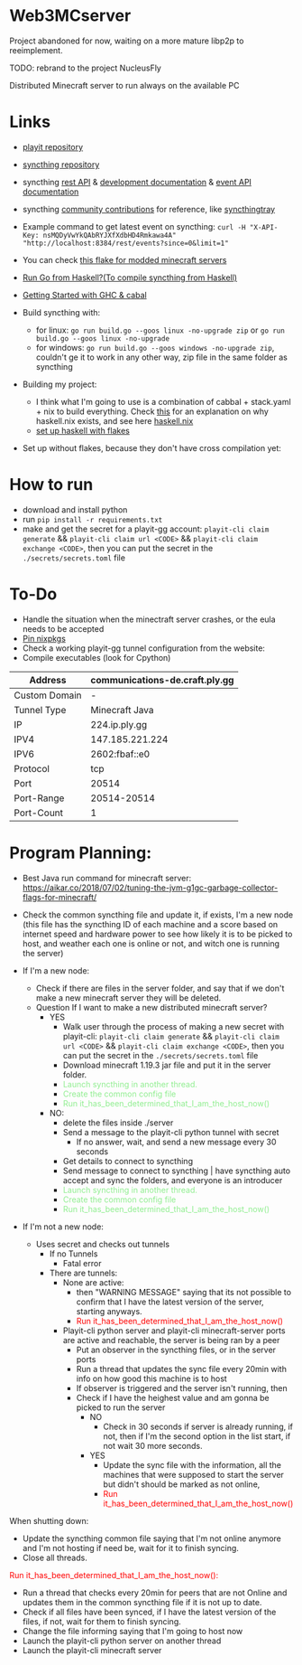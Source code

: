   # Web3MCserver
Project abandoned for now, waiting on a more mature libp2p to reeimplement. 

TODO: rebrand to the project NucleusFly

Distributed Minecraft server to run always on the available PC

# Links

- [playit repository](https://github.com/playit-cloud/playit-agent)  
- [syncthing repository](https://github.com/syncthing/syncthing)
- syncthing [rest API](https://docs.syncthing.net/dev/rest.html) & [development documentation](https://docs.syncthing.net/v1.19.1/dev/intro.html) & [event API documentation](https://docs.syncthing.net/v1.19.1/dev/events.html)
- syncthing [community contributions](https://docs.syncthing.net/v1.19.1/users/contrib.html#contributions) for reference, like [syncthingtray](https://github.com/Martchus/syncthingtray)
- Example command to get latest event on syncthing: `curl -H "X-API-Key: nsMQDyVwYkQAbRYJXfXdbHD4Rmkawa4A" "http://localhost:8384/rest/events?since=0&limit=1"`
- You can check [this flake for modded minecraft servers](https://github.com/mkaito/nixos-modded-minecraft-servers)
- [Run Go from Haskell?(To compile syncthing from Haskell)](https://sakshamsharma.com/2018/02/haskell-golang-ffi/)
- [Getting Started with GHC & cabal](https://github.com/composewell/haskell-dev/blob/master/getting-started.rst#using-dependencies)
- Build syncthing with:
  - for linux: `go run build.go --goos linux -no-upgrade zip` or `go run build.go --goos linux -no-upgrade`
  - for windows: `go run build.go --goos windows -no-upgrade zip`, couldn't ge it to work in any other way, zip file in the same folder as syncthing
- Building my project:
  - I think what I'm going to use is a combination of cabbal + stack.yaml + nix to build everything. Check [this](https://www.reddit.com/r/haskell/comments/yu40pa/comment/iwa66q3/?utm_source=share&utm_medium=web2x&context=3) for an explanation on why haskell.nix exists, and see here [haskell.nix](https://github.com/input-output-hk/haskell.nix)
  - [set up haskell with flakes](https://input-output-hk.github.io/haskell.nix/tutorials/getting-started-flakes.html)

- Set up without flakes, because they don't have cross compilation yet:

# How to run

- download and install python
- run `pip install -r requirements.txt`
- make and get the secret for a playit-gg account: `playit-cli claim generate` && `playit-cli claim url <CODE>` && `playit-cli claim exchange <CODE>`, then you can put the secret in the `./secrets/secrets.toml` file

# To-Do

- Handle the situation when the minectraft server crashes, or the eula needs to be accepted
- [Pin nixpkgs](https://nix.dev/tutorials/towards-reproducibility-pinning-nixpkgs#pinning-nixpkgs)
- Check a working playit-gg tunnel configuration from the website:
- Compile executables (look for Cpython)

| Address              | communications-de.craft.ply.gg  |
| -------------------- | ------------------------------- |
| Custom Domain        | -                               |
| Tunnel Type          | Minecraft Java                  |
| IP                   | 224.ip.ply.gg                   |
| IPV4                 | 147.185.221.224                 |
| IPV6                 | 2602:fbaf::e0                   |
| Protocol             | tcp                             |
| Port                 | 20514                           |
| Port-Range           | 20514-20514                     |
| Port-Count           | 1                               |

# Program Planning:

- Best Java run command for minecraft server: https://aikar.co/2018/07/02/tuning-the-jvm-g1gc-garbage-collector-flags-for-minecraft/

- Check the common syncthing file and update it, if exists, I'm a new node (this file has the syncthing ID of each machine and a score based on internet speed and hardware power to see how likely it is to be picked to host, and weather each one is online or not, and witch one is running the server) 
- If I'm a new node: 
  - Check if there are files in the server folder, and say that if we don't make a new minecraft server they will be deleted.
  - Question If I want to make a new distributed minecraft server? 
    - YES 
      - Walk user through the process of making a new secret with playit-cli: `playit-cli claim generate` && `playit-cli claim url <CODE>` && `playit-cli claim exchange <CODE>`, then you can put the secret in the `./secrets/secrets.toml` file
      - Download minecraft 1.19.3 jar file and put it in the server folder.
      - <span style="color:lightgreen">Launch syncthing in another thread.</span>
      - <span style="color:lightgreen">Create the common config file</span>
      - <span style="color:lightgreen">Run it_has_been_determined_that_I_am_the_host_now()</span>
    - NO:  
      - delete the files inside ./server
      - Send a message to the playit-cli python tunnel with secret 
        - If no answer, wait, and send a new message every 30 seconds 
      - Get details to connect to syncthing 
      - Send message to connect to syncthing | have syncthing auto accept and sync the folders, and everyone is an introducer 
      - <span style="color:lightgreen">Launch syncthing in another thread.</span>
      - <span style="color:lightgreen">Create the common config file</span>
      - <span style="color:lightgreen">Run it_has_been_determined_that_I_am_the_host_now()</span>
- If I'm not a new node: 
  - Uses secret and checks out tunnels 
    - If no Tunnels  
      - Fatal error 
    - There are tunnels: 
      - None are active: 
        - then "WARNING MESSAGE" saying that its not possible to confirm that I have the latest version of the server, starting anyways. 
        - <span style="color:red">Run it_has_been_determined_that_I_am_the_host_now()</span> 
      - Playit-cli python server and playit-cli minecraft-server ports are active and reachable, the server is being ran by a peer 
        - Put an observer in the syncthing files, or in the server ports 
        - Run a thread that updates the sync file every 20min with info on how good this machine is to host 
        - If observer is triggered and the server isn't running, then 
        - Check if I have the heighest value and am gonna be picked to run the server 
          - NO 
            - Check in 30 seconds if server is already running, if not, then if I'm the second option in the list start, if not wait 30 more seconds.       
          - YES 
            - Update the sync file with the information, all the machines that were supposed to start the server but didn't should be marked as not online,  
            - <span style="color:red">Run it_has_been_determined_that_I_am_the_host_now()</span> 

 

When shutting down: 
- Update the syncthing common file saying that I'm not online anymore and I'm not hosting if need be, wait for it to finish syncing. 
- Close all threads. 

 

<span style="color:red">Run it_has_been_determined_that_I_am_the_host_now():</span> 
- Run a thread that checks every 20min for peers that are not Online and updates them in the common syncthing file if it is not up to date. 
- Check if all files have been synced, if I have the latest version of the files, if not, wait for them to finish syncing. 
- Change the file informing saying that I'm going to host now 
- Launch the playit-cli python server on another thread  
- Launch the playit-cli minecraft server 

